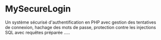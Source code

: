 # MySecureLogin
Un système sécurisé d'authentification en PHP avec gestion des tentatives de connexion, hachage des mots de passe, protection contre les injections SQL avec requêtes préparée .....
